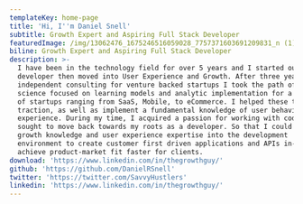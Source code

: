```yaml
---
templateKey: home-page
title: 'Hi, I''m Daniel Snell'
subtitle: Growth Expert and Aspiring Full Stack Developer
featuredImage: /img/13062476_1675246516059028_7757371603691209831_n (1).jpg
biline: Growth Expert and Aspiring Full Stack Developer
description: >-
  I have been in the technology field for over 5 years and I started out as a
  developer then moved into User Experience and Growth. After three years of
  independent consulting for venture backed startups I took the path of a data
  science focused on learning models and analytic implementation for a multitude
  of startups ranging from SaaS, Mobile, to eCommerce. I helped these teams gain
  traction, as well as implement a fundamental knowledge of user behavior and
  experience. During my time, I acquired a passion for working with code and
  sought to move back towards my roots as a developer. So that I could bring my
  growth knowledge and user experience expertise into the development
  environment to create customer first driven applications and APIs in-order to
  achieve product-market fit faster for clients.
download: 'https://www.linkedin.com/in/thegrowthguy/'
github: 'https://github.com/DanielRSnell'
twitter: 'https://twitter.com/SavvyHustlers'
linkedin: 'https://www.linkedin.com/in/thegrowthguy/'
---
```


